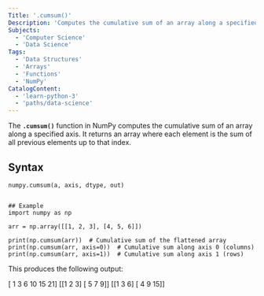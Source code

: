 ```yaml
---
Title: '.cumsum()'
Description: 'Computes the cumulative sum of an array along a specified axis.'
Subjects:
  - 'Computer Science'
  - 'Data Science'
Tags:
  - 'Data Structures'
  - 'Arrays'
  - 'Functions'
  - 'NumPy'
CatalogContent:
  - 'learn-python-3'
  - 'paths/data-science'
---
```


The **`.cumsum()`** function in NumPy computes the cumulative sum of an array along a specified axis. It returns an array where each element is the sum of all previous elements up to that index.

## Syntax

```pseudo
numpy.cumsum(a, axis, dtype, out)


## Example
import numpy as np

arr = np.array([[1, 2, 3], [4, 5, 6]])

print(np.cumsum(arr))  # Cumulative sum of the flattened array
print(np.cumsum(arr, axis=0))  # Cumulative sum along axis 0 (columns)
print(np.cumsum(arr, axis=1))  # Cumulative sum along axis 1 (rows)

```

This produces the following output:

[ 1 3 6 10 15 21]
[[1  2  3]
[ 5  7  9]]
[[1  3  6]
[ 4  9 15]]
